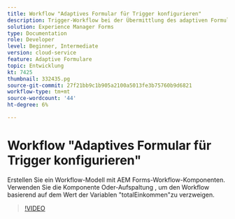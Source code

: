 ```yaml
---
title: Workflow "Adaptives Formular für Trigger konfigurieren"
description: Trigger-Workflow bei der Übermittlung des adaptiven Formulars.
solution: Experience Manager Forms
type: Documentation
role: Developer
level: Beginner, Intermediate
version: cloud-service
feature: Adaptive Formulare
topic: Entwicklung
kt: 7425
thumbnail: 332435.pg
source-git-commit: 27f21bb9c1b905a2100a5013fe3b75760b9d6821
workflow-type: tm+mt
source-wordcount: '44'
ht-degree: 6%

---
```



# Workflow &quot;Adaptives Formular für Trigger konfigurieren&quot;

Erstellen Sie ein Workflow-Modell mit AEM Forms-Workflow-Komponenten. Verwenden Sie die Komponente Oder-Aufspaltung , um den Workflow basierend auf dem Wert der Variablen &quot;totalEinkommen&quot;zu verzweigen.

>[!VIDEO](https://video.tv.adobe.com/v/332435?quality=12&learn=on)

